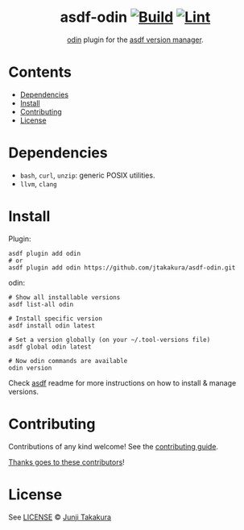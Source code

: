 <div align="center">

# asdf-odin [![Build](https://github.com/jtakakura/asdf-odin/actions/workflows/build.yml/badge.svg)](https://github.com/jtakakura/asdf-odin/actions/workflows/build.yml) [![Lint](https://github.com/jtakakura/asdf-odin/actions/workflows/lint.yml/badge.svg)](https://github.com/jtakakura/asdf-odin/actions/workflows/lint.yml)


[odin](https://odin-lang.org/docs/) plugin for the [asdf version manager](https://asdf-vm.com).

</div>

# Contents

- [Dependencies](#dependencies)
- [Install](#install)
- [Contributing](#contributing)
- [License](#license)

# Dependencies

- `bash`, `curl`, `unzip`: generic POSIX utilities.
- `llvm`, `clang`

# Install

Plugin:

```shell
asdf plugin add odin
# or
asdf plugin add odin https://github.com/jtakakura/asdf-odin.git
```

odin:

```shell
# Show all installable versions
asdf list-all odin

# Install specific version
asdf install odin latest

# Set a version globally (on your ~/.tool-versions file)
asdf global odin latest

# Now odin commands are available
odin version
```

Check [asdf](https://github.com/asdf-vm/asdf) readme for more instructions on how to
install & manage versions.

# Contributing

Contributions of any kind welcome! See the [contributing guide](contributing.md).

[Thanks goes to these contributors](https://github.com/jtakakura/asdf-odin/graphs/contributors)!

# License

See [LICENSE](LICENSE) © [Junji Takakura](https://github.com/jtakakura/)
